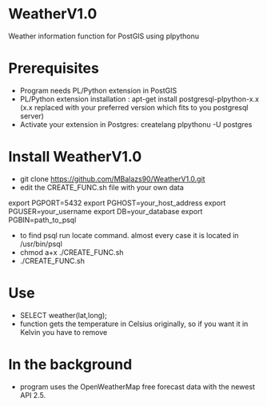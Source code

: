 WeatherV1.0
===========

Weather information function for PostGIS using plpythonu

# Prerequisites

- Program needs PL/Python extension in PostGIS
- PL/Python extension installation : apt-get install postgresql-plpython-x.x (x.x replaced with your preferred version
which fits to you postgresql server)
- Activate your extension in Postgres: createlang plpythonu -U postgres

# Install WeatherV1.0

- git clone https://github.com/MBalazs90/WeatherV1.0.git
- edit the CREATE_FUNC.sh file with your own data

export PGPORT=5432
export PGHOST=your_host_address
export PGUSER=your_username
export DB=your_database
export PGBIN=path_to_psql

- to find psql run locate command. almost every case it is located in /usr/bin/psql
- chmod a+x ./CREATE_FUNC.sh
- ./CREATE_FUNC.sh

# Use

- SELECT weather(lat,long);
- function gets the temperature in Celsius originally, so if you want it in Kelvin you have to remove

# In the background

- program uses the OpenWeatherMap free forecast data with the newest API 2.5.
